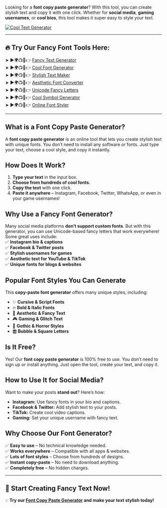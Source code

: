 Looking for a **font copy paste generator**? With this tool, you can create stylish text and copy it with one click. Whether for **social media**, **gaming usernames**, or **cool bios**, this tool makes it super easy to style your text.

[![Cool Text Generator](https://blogger.googleusercontent.com/img/b/R29vZ2xl/AVvXsEgzxluQxXoU7s_Q6xFBBUNRaGcvx6Z4ENXu0jRU_HmtyCWeyW9oyGZGO-H6LB63MbY0YqMrPt481H_FiJD5zDqdTVwCGc79fyKaGkw8QFxbqn5-SMoOvNdSpZ2tjBoo5L4asJ5PL_aDDC4SQIHBL04KSkY-e70rBxkdLvZc35AVamhDJnhQf_lXtr_9qNrJ/w640-h237-rw/Cool.JPG)](https://www.cooltextmaker.com/)

---

## 🔥 **Try Our Fancy Font Tools Here:**
➤ ►🌍📺📱👉 [Fancy Text Generator](https://www.cooltextmaker.com/)  
➤ ►🌍📺📱👉 [Cool Font Generator](https://www.cooltextmaker.com/)  
➤ ►🌍📺📱👉 [Stylish Text Maker](https://www.cooltextmaker.com/)  
➤ ►🌍📺📱👉 [Aesthetic Font Converter](https://www.cooltextmaker.com/)  
➤ ►🌍📺📱👉 [Unicode Fancy Letters](https://www.cooltextmaker.com/)  
➤ ►🌍📺📱👉 [Cool Symbol Generator](https://www.cooltextmaker.com/)  
➤ ►🌍📺📱👉 [Online Font Styler](https://www.cooltextmaker.com/)  

---

## **What is a Font Copy Paste Generator?**
A **font copy paste generator** is an online tool that lets you create stylish text with unique fonts. You don’t need to install any software or fonts. Just type your text, choose a cool style, and copy it instantly.

## **How Does It Work?**
1. **Type your text** in the input box.  
2. **Choose from hundreds of cool fonts.**  
3. **Copy the text** with one click.  
4. **Paste it anywhere** – Instagram, Facebook, Twitter, WhatsApp, or even in your game usernames!  

## **Why Use a Fancy Font Generator?**
Many social media platforms **don’t support custom fonts**. But with this generator, you can use Unicode-based fancy letters that work everywhere! Some great uses include:  
✅ **Instagram bio & captions**  
✅ **Facebook & Twitter posts**  
✅ **Stylish usernames for games**  
✅ **Aesthetic text for YouTube & TikTok**  
✅ **Unique fonts for blogs & websites**  

## **Popular Font Styles You Can Generate**
This **copy-paste font generator** offers many unique styles, including:  
- ✨ **Cursive & Script Fonts**  
- 🔥 **Bold & Italic Fonts**  
- 🎀 **Aesthetic & Fancy Text**  
- 🎮 **Gaming & Glitch Text**  
- 🖤 **Gothic & Horror Styles**  
- 🆎 **Bubble & Square Letters**  

## **Is It Free?**
Yes! Our **font copy paste generator** is 100% free to use. You don’t need to sign up or install anything. Just open the tool, create your text, and copy it.

## **How to Use It for Social Media?**
Want to make your posts **stand out**? Here’s how:  
- **Instagram:** Use fancy fonts in your bio and captions.  
- **Facebook & Twitter:** Add stylish text to your posts.  
- **TikTok:** Create cool video captions.  
- **Gaming:** Set your unique username with fancy text.  

## **Why Choose Our Font Generator?**
✅ **Easy to use** – No technical knowledge needed.  
✅ **Works everywhere** – Compatible with all apps & websites.  
✅ **Lots of font styles** – Choose from hundreds of designs.  
✅ **Instant copy-paste** – No need to download anything.  
✅ **Completely free** – No hidden charges.  

---

## 🎉 **Start Creating Fancy Text Now!**
💡 **Try our [Font Copy Paste Generator](https://www.cooltextmaker.com/) and make your text stylish today!**  
